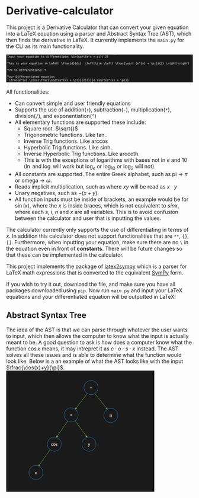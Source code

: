 # Derivative-calculator
This project is a Derivative Calculator that can convert your given equation into a LaTeX equation using a parser and Abstract Syntax Tree (AST), which then finds the derivative in LaTeX. It currently implements the `main.py` for the CLI as its main functionality.

![Example of CLI in action](pictures/CLI_example.png)

All functionalities:
* Can convert simple and user friendly equations
* Supports the use of addition(`+`), subtraction(`-`), multiplication(`*`), division(`/`), and exponentiation(`^`)
* All elementary functions are supported these include:  
    * Square root. $\sqrt{}$
    * Trigonometric functions. Like $\tan$.
    * Inverse Trig functions. Like $\arccos$
    * Hyperbolic Trig functions. Like $\sinh$.
    * Inverse Hyperbolic Trig functions. Like $\text{arccoth}$.
    * This is with the exceptions of logarithms with bases not in $e$ and $10$ ($\ln$ and $\log$ will work but $\log_e$ or $\log_{10}$ or $\log_2$ will not). 
* All constants are supported. The entire Greek alphabet, such as pi &rarr; $\pi$ or omega &rarr; $\omega$. 
* Reads implicit multiplication, such as where $xy$ will be read as $x \cdot y$
* Unary negatives, such as $-(x+y)$. 
* All function inputs must be inside of brackets, an example would be for $\sin(x)$, where the $x$ is inside braces, which is not equivalent to $sinx$, where each $s$, $i$, $n$ and $x$ are all variables. This is to avoid confusion between the calculator and user that is inputting the values.

The calculator currently only supports the use of differentiating in terms of $x$. In addition this calculator does not support functionalities that are `**`, `{}`, `[]`. Furthermore, when inputting your equation, make sure there are no `\` in the equation even in front of **constants**. There will be future changes so that these can be implemented in the calculator.

This project implements the package of [latex2sympy](https://pypi.org/project/latex2sympy2/) which is a parser for LaTeX math expressions that is converted to the equivalent [SymPy](https://www.sympy.org/en/index.html) form.

If you wish to try it out, download the file, and make sure you have all packages downloaded using `pip`. Now run `main.py` and input your LaTeX equations and your differentiated equation will be outputted in LaTeX!

## Abstract Syntax Tree
The idea of the AST is that we can parse through whatever the user wants to input, which then allows the computer to know what the input is actually meant to be. A good question to ask is how does a computer know what the function $\cos{x}$ means, it may intrepret it as $c\cdot o \cdot s \cdot x$ instead. The AST solves all these issues and is able to determine what the function would look like. Below is a an example of what the AST looks like with the input $\frac{\cos(x)+y}{\pi}$.
<img src="pictures/ast_example.png" alt="drawing" width="400"/>